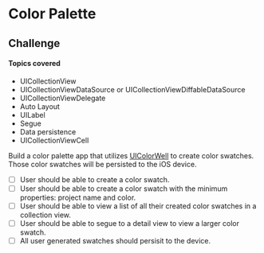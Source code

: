 # Color Palette 

## Challenge 

#### Topics covered 

* UICollectionView
* UICollectionViewDataSource or UICollectionViewDiffableDataSource
* UICollectionViewDelegate
* Auto Layout
* UILabel
* Segue
* Data persistence
* UICollectionViewCell

Build a color palette app that utilizes [UIColorWell](https://developer.apple.com/documentation/uikit/uicolorwell) to create color swatches. Those color swatches will be persisted to the iOS device. 

- [ ] User should be able to create a color swatch. 
- [ ] User should be able to create a color swatch with the minimum properties: project name and color. 
- [ ] User should be able to view a list of all their created color swatches in a collection view. 
- [ ] User should be able to segue to a detail view to view a larger color swatch. 
- [ ] All user generated swatches should persisit to the device.

